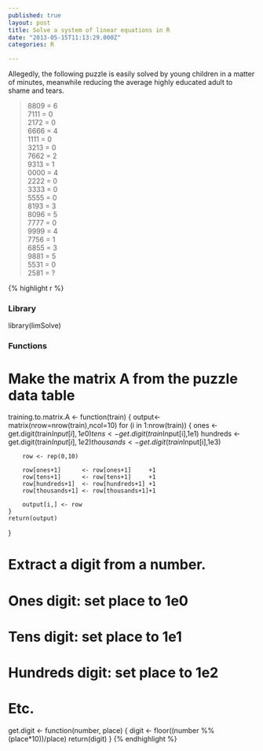 ```yaml
---
published: true
layout: post
title: Solve a system of linear equations in R
date: "2013-05-15T11:13:29.000Z"
categories: R

---
```


Allegedly, the following puzzle is easily solved by young children in a matter of minutes, meanwhile reducing the average highly educated adult to shame and tears.

> 8809 = 6  
> 7111 = 0  
> 2172 = 0  
> 6666 = 4  
> 1111 = 0  
> 3213 = 0  
> 7662 = 2  
> 9313 = 1  
> 0000 = 4  
> 2222 = 0  
> 3333 = 0  
> 5555 = 0  
> 8193 = 3  
> 8096 = 5  
> 7777 = 0  
> 9999 = 4  
> 7756 = 1  
> 6855 = 3  
> 9881 = 5  
> 5531 = 0  
> 2581 = ?


{% highlight r %}
### Library
library(limSolve)

### Functions

# Make the matrix A from the puzzle data table
training.to.matrix.A <- function(train)
{
    output<-matrix(nrow=nrow(train),ncol=10)
    for (i in 1:nrow(train))
    {
        ones      <- get.digit(train$Input[i],1e0)
        tens      <- get.digit(train$Input[i],1e1)
        hundreds  <- get.digit(train$Input[i],1e2)
        thousands <- get.digit(train$Input[i],1e3)

        row <- rep(0,10)

        row[ones+1]      <- row[ones+1]     +1
        row[tens+1]      <- row[tens+1]     +1
        row[hundreds+1]  <- row[hundreds+1] +1
        row[thousands+1] <- row[thousands+1]+1

        output[i,] <- row
    }
    return(output)
}

# Extract a digit from a number.
# Ones digit: set place to 1e0
# Tens digit: set place to 1e1
# Hundreds digit: set place to 1e2
# Etc.
get.digit <- function(number, place)
{
    digit <- floor((number %% (place*10))/place)
    return(digit)
}
{% endhighlight %}
